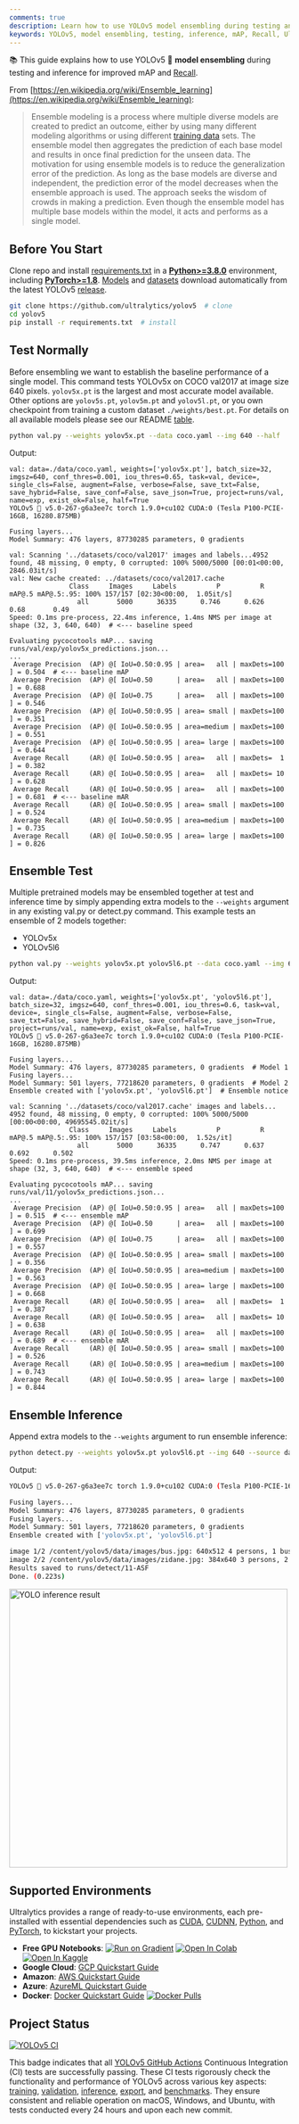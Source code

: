 ```yaml
---
comments: true
description: Learn how to use YOLOv5 model ensembling during testing and inference to enhance mAP and Recall for more accurate predictions.
keywords: YOLOv5, model ensembling, testing, inference, mAP, Recall, Ultralytics, object detection, PyTorch
---
```


📚 This guide explains how to use YOLOv5 🚀 **model ensembling** during testing and inference for improved mAP and [Recall](https://www.ultralytics.com/glossary/recall).

From [https://en.wikipedia.org/wiki/Ensemble_learning](https://en.wikipedia.org/wiki/Ensemble_learning):

> Ensemble modeling is a process where multiple diverse models are created to predict an outcome, either by using many different modeling algorithms or using different [training data](https://www.ultralytics.com/glossary/training-data) sets. The ensemble model then aggregates the prediction of each base model and results in once final prediction for the unseen data. The motivation for using ensemble models is to reduce the generalization error of the prediction. As long as the base models are diverse and independent, the prediction error of the model decreases when the ensemble approach is used. The approach seeks the wisdom of crowds in making a prediction. Even though the ensemble model has multiple base models within the model, it acts and performs as a single model.

## Before You Start

Clone repo and install [requirements.txt](https://github.com/ultralytics/yolov5/blob/master/requirements.txt) in a [**Python>=3.8.0**](https://www.python.org/) environment, including [**PyTorch>=1.8**](https://pytorch.org/get-started/locally/). [Models](https://github.com/ultralytics/yolov5/tree/master/models) and [datasets](https://github.com/ultralytics/yolov5/tree/master/data) download automatically from the latest YOLOv5 [release](https://github.com/ultralytics/yolov5/releases).

```bash
git clone https://github.com/ultralytics/yolov5  # clone
cd yolov5
pip install -r requirements.txt  # install
```

## Test Normally

Before ensembling we want to establish the baseline performance of a single model. This command tests YOLOv5x on COCO val2017 at image size 640 pixels. `yolov5x.pt` is the largest and most accurate model available. Other options are `yolov5s.pt`, `yolov5m.pt` and `yolov5l.pt`, or you own checkpoint from training a custom dataset `./weights/best.pt`. For details on all available models please see our README [table](https://github.com/ultralytics/yolov5#pretrained-checkpoints).

```bash
python val.py --weights yolov5x.pt --data coco.yaml --img 640 --half
```

Output:

```shell
val: data=./data/coco.yaml, weights=['yolov5x.pt'], batch_size=32, imgsz=640, conf_thres=0.001, iou_thres=0.65, task=val, device=, single_cls=False, augment=False, verbose=False, save_txt=False, save_hybrid=False, save_conf=False, save_json=True, project=runs/val, name=exp, exist_ok=False, half=True
YOLOv5 🚀 v5.0-267-g6a3ee7c torch 1.9.0+cu102 CUDA:0 (Tesla P100-PCIE-16GB, 16280.875MB)

Fusing layers...
Model Summary: 476 layers, 87730285 parameters, 0 gradients

val: Scanning '../datasets/coco/val2017' images and labels...4952 found, 48 missing, 0 empty, 0 corrupted: 100% 5000/5000 [00:01<00:00, 2846.03it/s]
val: New cache created: ../datasets/coco/val2017.cache
               Class     Images     Labels          P          R     mAP@.5 mAP@.5:.95: 100% 157/157 [02:30<00:00,  1.05it/s]
                 all       5000      36335      0.746      0.626       0.68       0.49
Speed: 0.1ms pre-process, 22.4ms inference, 1.4ms NMS per image at shape (32, 3, 640, 640)  # <--- baseline speed

Evaluating pycocotools mAP... saving runs/val/exp/yolov5x_predictions.json...
...
 Average Precision  (AP) @[ IoU=0.50:0.95 | area=   all | maxDets=100 ] = 0.504  # <--- baseline mAP
 Average Precision  (AP) @[ IoU=0.50      | area=   all | maxDets=100 ] = 0.688
 Average Precision  (AP) @[ IoU=0.75      | area=   all | maxDets=100 ] = 0.546
 Average Precision  (AP) @[ IoU=0.50:0.95 | area= small | maxDets=100 ] = 0.351
 Average Precision  (AP) @[ IoU=0.50:0.95 | area=medium | maxDets=100 ] = 0.551
 Average Precision  (AP) @[ IoU=0.50:0.95 | area= large | maxDets=100 ] = 0.644
 Average Recall     (AR) @[ IoU=0.50:0.95 | area=   all | maxDets=  1 ] = 0.382
 Average Recall     (AR) @[ IoU=0.50:0.95 | area=   all | maxDets= 10 ] = 0.628
 Average Recall     (AR) @[ IoU=0.50:0.95 | area=   all | maxDets=100 ] = 0.681  # <--- baseline mAR
 Average Recall     (AR) @[ IoU=0.50:0.95 | area= small | maxDets=100 ] = 0.524
 Average Recall     (AR) @[ IoU=0.50:0.95 | area=medium | maxDets=100 ] = 0.735
 Average Recall     (AR) @[ IoU=0.50:0.95 | area= large | maxDets=100 ] = 0.826
```

## Ensemble Test

Multiple pretrained models may be ensembled together at test and inference time by simply appending extra models to the `--weights` argument in any existing val.py or detect.py command. This example tests an ensemble of 2 models together:

- YOLOv5x
- YOLOv5l6

```bash
python val.py --weights yolov5x.pt yolov5l6.pt --data coco.yaml --img 640 --half
```

Output:

```shell
val: data=./data/coco.yaml, weights=['yolov5x.pt', 'yolov5l6.pt'], batch_size=32, imgsz=640, conf_thres=0.001, iou_thres=0.6, task=val, device=, single_cls=False, augment=False, verbose=False, save_txt=False, save_hybrid=False, save_conf=False, save_json=True, project=runs/val, name=exp, exist_ok=False, half=True
YOLOv5 🚀 v5.0-267-g6a3ee7c torch 1.9.0+cu102 CUDA:0 (Tesla P100-PCIE-16GB, 16280.875MB)

Fusing layers...
Model Summary: 476 layers, 87730285 parameters, 0 gradients  # Model 1
Fusing layers...
Model Summary: 501 layers, 77218620 parameters, 0 gradients  # Model 2
Ensemble created with ['yolov5x.pt', 'yolov5l6.pt']  # Ensemble notice

val: Scanning '../datasets/coco/val2017.cache' images and labels... 4952 found, 48 missing, 0 empty, 0 corrupted: 100% 5000/5000 [00:00<00:00, 49695545.02it/s]
               Class     Images     Labels          P          R     mAP@.5 mAP@.5:.95: 100% 157/157 [03:58<00:00,  1.52s/it]
                 all       5000      36335      0.747      0.637      0.692      0.502
Speed: 0.1ms pre-process, 39.5ms inference, 2.0ms NMS per image at shape (32, 3, 640, 640)  # <--- ensemble speed

Evaluating pycocotools mAP... saving runs/val/11/yolov5x_predictions.json...
...
 Average Precision  (AP) @[ IoU=0.50:0.95 | area=   all | maxDets=100 ] = 0.515  # <--- ensemble mAP
 Average Precision  (AP) @[ IoU=0.50      | area=   all | maxDets=100 ] = 0.699
 Average Precision  (AP) @[ IoU=0.75      | area=   all | maxDets=100 ] = 0.557
 Average Precision  (AP) @[ IoU=0.50:0.95 | area= small | maxDets=100 ] = 0.356
 Average Precision  (AP) @[ IoU=0.50:0.95 | area=medium | maxDets=100 ] = 0.563
 Average Precision  (AP) @[ IoU=0.50:0.95 | area= large | maxDets=100 ] = 0.668
 Average Recall     (AR) @[ IoU=0.50:0.95 | area=   all | maxDets=  1 ] = 0.387
 Average Recall     (AR) @[ IoU=0.50:0.95 | area=   all | maxDets= 10 ] = 0.638
 Average Recall     (AR) @[ IoU=0.50:0.95 | area=   all | maxDets=100 ] = 0.689  # <--- ensemble mAR
 Average Recall     (AR) @[ IoU=0.50:0.95 | area= small | maxDets=100 ] = 0.526
 Average Recall     (AR) @[ IoU=0.50:0.95 | area=medium | maxDets=100 ] = 0.743
 Average Recall     (AR) @[ IoU=0.50:0.95 | area= large | maxDets=100 ] = 0.844
```

## Ensemble Inference

Append extra models to the `--weights` argument to run ensemble inference:

```bash
python detect.py --weights yolov5x.pt yolov5l6.pt --img 640 --source data/images
```

Output:

```bash
YOLOv5 🚀 v5.0-267-g6a3ee7c torch 1.9.0+cu102 CUDA:0 (Tesla P100-PCIE-16GB, 16280.875MB)

Fusing layers...
Model Summary: 476 layers, 87730285 parameters, 0 gradients
Fusing layers...
Model Summary: 501 layers, 77218620 parameters, 0 gradients
Ensemble created with ['yolov5x.pt', 'yolov5l6.pt']

image 1/2 /content/yolov5/data/images/bus.jpg: 640x512 4 persons, 1 bus, 1 tie, Done. (0.063s)
image 2/2 /content/yolov5/data/images/zidane.jpg: 384x640 3 persons, 2 ties, Done. (0.056s)
Results saved to runs/detect/11-ASF
Done. (0.223s)
```

<img src="https://github.com/ultralytics/docs/releases/download/0/yolo-inference-result.avif" width="500" alt="YOLO inference result">

## Supported Environments

Ultralytics provides a range of ready-to-use environments, each pre-installed with essential dependencies such as [CUDA](https://developer.nvidia.com/cuda-zone), [CUDNN](https://developer.nvidia.com/cudnn), [Python](https://www.python.org/), and [PyTorch](https://pytorch.org/), to kickstart your projects.

- **Free GPU Notebooks**: <a href="https://bit.ly/yolov5-paperspace-notebook"><img src="https://assets.paperspace.io/img/gradient-badge.svg" alt="Run on Gradient"></a> <a href="https://colab.research.google.com/github/ultralytics/yolov5/blob/master/tutorial.ipynb"><img src="https://colab.research.google.com/assets/colab-badge.svg" alt="Open In Colab"></a> <a href="https://www.kaggle.com/ultralytics/yolov5"><img src="https://kaggle.com/static/images/open-in-kaggle.svg" alt="Open In Kaggle"></a>
- **Google Cloud**: [GCP Quickstart Guide](../environments/google_cloud_quickstart_tutorial.md)
- **Amazon**: [AWS Quickstart Guide](../environments/aws_quickstart_tutorial.md)
- **Azure**: [AzureML Quickstart Guide](../environments/azureml_quickstart_tutorial.md)
- **Docker**: [Docker Quickstart Guide](../environments/docker_image_quickstart_tutorial.md) <a href="https://hub.docker.com/r/ultralytics/yolov5"><img src="https://img.shields.io/docker/pulls/ultralytics/yolov5?logo=docker" alt="Docker Pulls"></a>

## Project Status

<a href="https://github.com/ultralytics/yolov5/actions/workflows/ci-testing.yml"><img src="https://github.com/ultralytics/yolov5/actions/workflows/ci-testing.yml/badge.svg" alt="YOLOv5 CI"></a>

This badge indicates that all [YOLOv5 GitHub Actions](https://github.com/ultralytics/yolov5/actions) Continuous Integration (CI) tests are successfully passing. These CI tests rigorously check the functionality and performance of YOLOv5 across various key aspects: [training](https://github.com/ultralytics/yolov5/blob/master/train.py), [validation](https://github.com/ultralytics/yolov5/blob/master/val.py), [inference](https://github.com/ultralytics/yolov5/blob/master/detect.py), [export](https://github.com/ultralytics/yolov5/blob/master/export.py), and [benchmarks](https://github.com/ultralytics/yolov5/blob/master/benchmarks.py). They ensure consistent and reliable operation on macOS, Windows, and Ubuntu, with tests conducted every 24 hours and upon each new commit.
